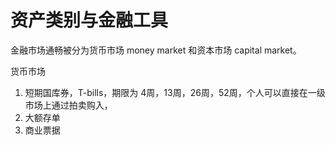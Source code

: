 # 资产类别与金融工具

金融市场通畅被分为货币市场 money market 和资本市场 capital market。

货币市场
1. 短期国库券，T-bills，期限为 4周，13周，26周，52周，个人可以直接在一级市场上通过拍卖购入，
2. 大额存单
3. 商业票据